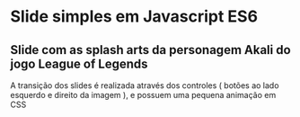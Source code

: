 # Slide simples em Javascript ES6
## Slide com as splash arts da personagem Akali do jogo League of Legends
A transição dos slides é realizada através dos controles ( botões ao lado esquerdo e direito da imagem ), e possuem uma pequena animação em CSS
